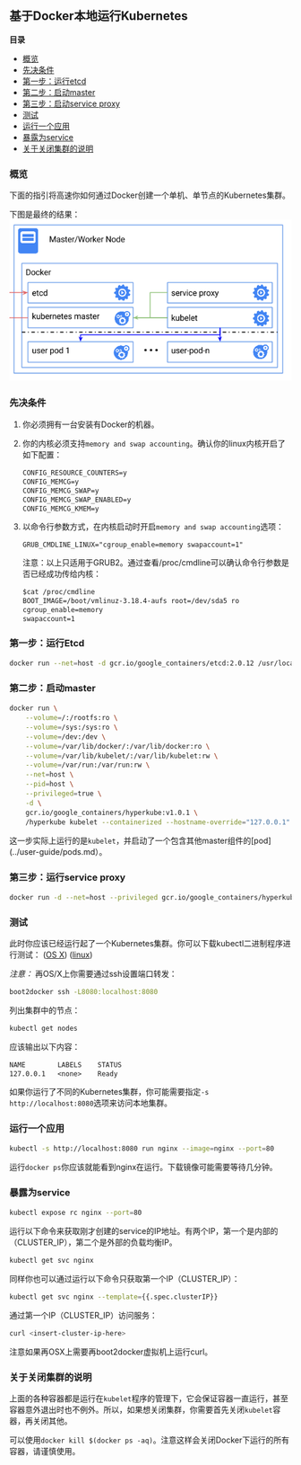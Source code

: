 基于Docker本地运行Kubernetes
-------------------------------------

**目录**

- [概览](#概览)
- [先决条件](#先决条件)
- [第一步：运行etcd](#第一步-运行etcd)
- [第二步：启动master](#第二步-启动master)
- [第三步：启动service proxy](#第三步-启动service-proxy)
- [测试](#测试)
- [运行一个应用](#运行一个应用)
- [暴露为service](#暴露为service)
- [关于关闭集群的说明](#关于关闭集群的说明)

### 概览

下面的指引将高速你如何通过Docker创建一个单机、单节点的Kubernetes集群。

下图是最终的结果：
![Kubernetes Single Node on Docker](images/k8s-singlenode-docker.png)

### 先决条件

1. 你必须拥有一台安装有Docker的机器。
2. 你的内核必须支持`memory and swap accounting`。确认你的linux内核开启了如下配置：

    ```console
    CONFIG_RESOURCE_COUNTERS=y
    CONFIG_MEMCG=y
    CONFIG_MEMCG_SWAP=y
    CONFIG_MEMCG_SWAP_ENABLED=y
    CONFIG_MEMCG_KMEM=y
    ```

3. 以命令行参数方式，在内核启动时开启`memory and swap accounting`选项：

    ```console
    GRUB_CMDLINE_LINUX="cgroup_enable=memory swapaccount=1"
    ```

    注意：以上只适用于GRUB2。通过查看/proc/cmdline可以确认命令行参数是否已经成功传给内核：

    ```console
    $cat /proc/cmdline
    BOOT_IMAGE=/boot/vmlinuz-3.18.4-aufs root=/dev/sda5 ro cgroup_enable=memory
    swapaccount=1
    ```

### 第一步：运行Etcd

```sh
docker run --net=host -d gcr.io/google_containers/etcd:2.0.12 /usr/local/bin/etcd --addr=127.0.0.1:4001 --bind-addr=0.0.0.0:4001 --data-dir=/var/etcd/data
```

### 第二步：启动master

```sh
docker run \
    --volume=/:/rootfs:ro \
    --volume=/sys:/sys:ro \
    --volume=/dev:/dev \
    --volume=/var/lib/docker/:/var/lib/docker:ro \
    --volume=/var/lib/kubelet/:/var/lib/kubelet:rw \
    --volume=/var/run:/var/run:rw \
    --net=host \
    --pid=host \
    --privileged=true \
    -d \
    gcr.io/google_containers/hyperkube:v1.0.1 \
    /hyperkube kubelet --containerized --hostname-override="127.0.0.1" --address="0.0.0.0" --api-servers=http://localhost:8080 --config=/etc/kubernetes/manifests
```

这一步实际上运行的是`kubelet`，并启动了一个包含其他master组件的[pod](../user-guide/pods.md）。

### 第三步：运行service proxy

```sh
docker run -d --net=host --privileged gcr.io/google_containers/hyperkube:v1.0.1 /hyperkube proxy --master=http://127.0.0.1:8080 --v=2
```

### 测试

此时你应该已经运行起了一个Kubernetes集群。你可以下载kubectl二进制程序进行测试：
([OS X](https://storage.googleapis.com/kubernetes-release/release/v1.0.1/bin/darwin/amd64/kubectl))
([linux](https://storage.googleapis.com/kubernetes-release/release/v1.0.1/bin/linux/amd64/kubectl))

*注意：*
再OS/X上你需要通过ssh设置端口转发：

```sh
boot2docker ssh -L8080:localhost:8080
```

列出集群中的节点：

```sh
kubectl get nodes
```

应该输出以下内容：

```console
NAME        LABELS    STATUS
127.0.0.1   <none>    Ready
```

如果你运行了不同的Kubernetes集群，你可能需要指定`-s http://localhost:8080`选项来访问本地集群。

### 运行一个应用

```sh
kubectl -s http://localhost:8080 run nginx --image=nginx --port=80
```

运行`docker ps`你应该就能看到nginx在运行。下载镜像可能需要等待几分钟。

### 暴露为service

```sh
kubectl expose rc nginx --port=80
```

运行以下命令来获取刚才创建的service的IP地址。有两个IP，第一个是内部的（CLUSTER_IP），第二个是外部的负载均衡IP。

```sh
kubectl get svc nginx
```

同样你也可以通过运行以下命令只获取第一个IP（CLUSTER_IP）：

```sh
kubectl get svc nginx --template={{.spec.clusterIP}}
```

通过第一个IP（CLUSTER_IP）访问服务：

```sh
curl <insert-cluster-ip-here>
```

注意如果再OSX上需要再boot2docker虚拟机上运行curl。

### 关于关闭集群的说明

上面的各种容器都是运行在`kubelet`程序的管理下，它会保证容器一直运行，甚至容器意外退出时也不例外。所以，如果想关闭集群，你需要首先关闭`kubelet`容器，再关闭其他。

可以使用`docker kill $(docker ps -aq)`。注意这样会关闭Docker下运行的所有容器，请谨慎使用。